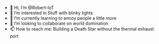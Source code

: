 - 👋 Hi, I’m @Robert-IoT
- 👀 I’m interested in Stuff with blinky lights
- 🌱 I’m currently learning to annoy people a little more
- 💞️ I’m looking to collaborate on world domination
- 📫 How to reach me: Building a Death Star without the thermal exhaust port

<!---
Robert-IoT/Robert-IoT is a ✨ special ✨ repository because its `README.md` (this file) appears on your GitHub profile.
You can click the Preview link to take a look at your changes.
--->
